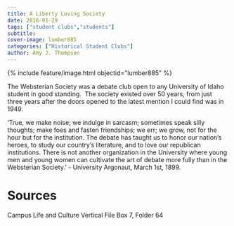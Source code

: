 ```yaml
---
title: A Liberty Loving Society
date: 2016-01-29
tags: ["student clubs","students"]
subtitle: 
cover-image: lumber885
categories: ["Historical Student Clubs"]
author: Amy J. Thompson
---
```


{% include feature/image.html objectid="lumber885" %}

The Websterian Society was a debate club open to any University of Idaho student in good standing.  The society existed over 50 years, from just three years after the doors opened to the latest mention I could find was in 1949.

‘True, we make noise; we indulge in sarcasm; sometimes speak silly thoughts; make foes and fasten friendships; we err; we grow, not for the hour but for the institution. The debate has taught us to honor our nation’s heroes, to study our country’s literature, and to love our republican institutions. There is not another organization in the University where young men and young women can cultivate the art of debate more fully than in the Websterian Society.’ - University Argonaut, March 1st, 1899.

# Sources

Campus Life and Culture Vertical File Box 7, Folder 64